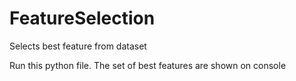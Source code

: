 # FeatureSelection
Selects best feature from dataset

Run this python file.
The set of best features are shown on console
